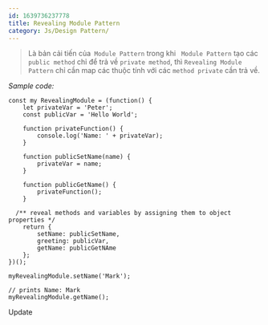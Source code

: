 ```yaml
---
id: 1639736237778
title: Revealing Module Pattern
category: Js/Design Pattern/
---
```


> Là bản cải tiến của` Module Pattern` trong khi ` Module Pattern` tạo các `public method` chỉ để trả về `private method`, thì `Revealing Module Pattern` chỉ cần map các thuộc tính với các `method private` cần trả về.

*Sample code:*

```
const my RevealingModule = (function() {
    let privateVar = 'Peter';
    const publicVar = 'Hello World';
    
    function privateFunction() {
        console.log('Name: ' + privateVar);
    }
    
    function publicSetName(name) {
        privateVar = name;
    }
    
    function publicGetName() {
        privateFunction();
    }
    
  /** reveal methods and variables by assigning them to object properties */
    return {
        setName: publicSetName,
        greeting: publicVar,
        getName: publicGetNAme
    };
})();

myRevealingModule.setName('Mark');

// prints Name: Mark
myRevealingModule.getName();
```

Update